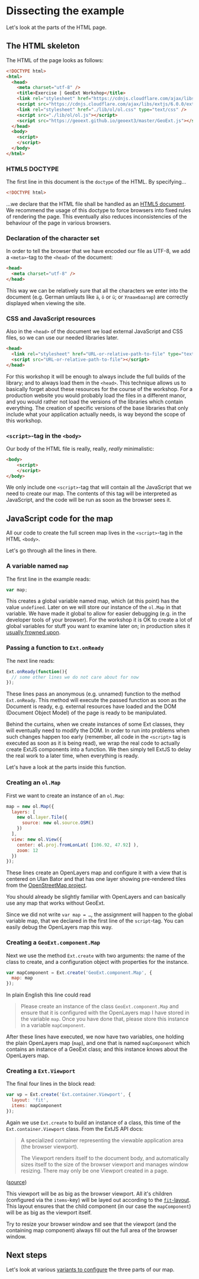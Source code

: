 # Dissecting the example

Let's look at the parts of the HTML page.

## The HTML skeleton

The HTML of the page looks as follows:

```html
<!DOCTYPE html>
<html>
  <head>
    <meta charset="utf-8" />
    <title>Exercise | GeoExt Workshop</title>
    <link rel="stylesheet" href="https://cdnjs.cloudflare.com/ajax/libs/extjs/6.0.0/classic/theme-triton/resources/theme-triton-all.css" type="text/css" />
    <script src="https://cdnjs.cloudflare.com/ajax/libs/extjs/6.0.0/ext-all.js"></script>
    <link rel="stylesheet" href="./lib/ol/ol.css" type="text/css" />
    <script src="./lib/ol/ol.js"></script>
    <script src="https://geoext.github.io/geoext3/master/GeoExt.js"></script>
  </head>
  <body>
    <script>
    </script>
  </body>
</html>
```

### HTML5 DOCTYPE

The first line in this document is the `doctype` of the HTML. By specifying…

```html
<!DOCTYPE html>
```

…we declare that the HTML file shall be handled as an [HTML5 document](https://developer.mozilla.org/en-US/docs/Web/Guide/HTML/HTML5). We recommend the usage of this doctype to force browsers into fixed rules of rendering the page. This eventually also reduces inconsistencies of the behaviour of the page in various browsers.

### Declaration of the character set

In order to tell the browser that we have encoded our file as UTF-8, we add a `<meta>`-tag to the `<head>` of the document:

```html
<head>
  <meta charset="utf-8" />
</head>
```

This way we can be relatively sure that all the characters we enter into the document (e.g. German umlauts like `ä`, `ö` or `ü`; or `Улаанбаатар`) are correctly displayed when viewing the site.

### CSS and JavaScript resources

Also in the `<head>` of the document we load external JavaScript and CSS files, so we can use our needed libraries later.

```html
<head>
  <link rel="stylesheet" href="URL-or-relative-path-to-file" type="text/css" />
  <script src="URL-or-relative-path-to-file"></script>
</head>
```

For this workshop it will be enough to always include the full builds of the library; and to always load them in the `<head>`. This technique allows us to basically forget about these resources for the course of the workshop. For a production website you would probably load the files in a different manor, and you would rather not load the versions of the libraries which contain everything. The creation of specific versions of the base libraries that only include what your application actually needs, is way beyond the scope of this workshop.

### `<script>`-tag in the `<body>`

Our body of the HTML file is really, really, *really* minimalistic:

```html
<body>
    <script>
    </script>
</body>
```

We only include one `<script>`-tag that will contain all the JavaScript that we need to create our map. The contents of this tag will be interpreted as JavaScript, and the code will be run as soon as the browser sees it.

## JavaScript code for the map

All our code to create the full screen map lives in the `<script>`-tag in the HTML `<body>`.

Let's go through all the lines in there.

### A variable named `map`

The first line in the example reads:

```js
var map;
```

This creates a global variable named map, which (at this point) has the value `undefined`. Later on we will store our instance of the `ol.Map` in that variable. We have made it global to allow for easier debugging (e.g. in the developer tools of your browser). For the workshop it is OK to create a lot of global variables for stuff you want to examine later on; in production sites it [usually frowned upon](http://programmers.stackexchange.com/a/277283).

### Passing a function to `Ext.onReady`

The next line reads:

```js
Ext.onReady(function(){
  // some other lines we do not care about for now
});
```

These lines pass an anonymous (e.g. unnamed) function to the method `Ext.onReady`. This method will execute the passed function as soon as the Document is ready, e.g. external resources have loaded and the DOM (Document Object Model) of the page is ready to be manipulated.

Behind the curtains, when we create instances of some Ext classes, they will eventually need to modify the DOM. In order to run into problems when such changes happen too early (remember, all code in the `<script>` tag is executed as soon as it is being read), we wrap the real code to actually create ExtJS components into a function. We then simply tell ExtJS to delay the real work to a later time, when everything is ready.

Let's have a look at the parts inside this function.

### Creating an `ol.Map`

First we want to create an instance of an `ol.Map`:

```js
map = new ol.Map({
  layers: [
    new ol.layer.Tile({
      source: new ol.source.OSM()
    })
  ],
  view: new ol.View({
    center: ol.proj.fromLonLat( [106.92, 47.92] ),
    zoom: 12
  })
});
```

These lines create an OpenLayers map and configure it with a view that is centered on Ulan Bator and that has one layer showing pre-rendered tiles from the [OpenStreetMap project](http://www.openstreetmap.org/).

You should already be slightly familiar with OpenLayers and can basically use any map that works without GeoExt.

Since we did not write `var map = …`, the assignment will happen to the global variable map, that we declared in the first line of the `script`-tag. You can easily debug the OpenLayers map this way.

### Creating a `GeoExt.component.Map`

Next we use the method `Ext.create` with two arguments: the name of the class to create, and a configuration object with properties for the instance.

```js
var mapComponent = Ext.create('GeoExt.component.Map', {
  map: map
});
```

In plain English this line could read

> Please create an instance of the class `GeoExt.component.Map` and ensure that it is configured with the OpenLayers map I have stored in the variable `map`. Once you have done that, please store this instance in a variable `mapComponent`.

After these lines have executed, we now have two variables, one holding the plain OpenLayers map (`map`), and one that is named `mapComponent` which contains an instance of a GeoExt class; and this instance knows about the OpenLayers map.

### Creating a `Ext.Viewport`

The final four lines in the block read:

```js
var vp = Ext.create('Ext.container.Viewport', {
  layout: 'fit',
  items: mapComponent
});
```

Again we use `Ext.create` to build an instance of a class, this time of the `Ext.container.Viewport` class. From the ExtJS API docs:

> A specialized container representing the viewable application area (the browser viewport).
>
> The Viewport renders itself to the document body, and automatically sizes itself to the size of the browser viewport and manages window resizing. There may only be one Viewport created in a page.

([source](http://docs.sencha.com/extjs/6.0/6.0.0-classic/#!/api/Ext.container.Viewport))

This viewport will be as big as the browser viewport. All it's children (configured via the `items`-key) will be layed out according to the [`fit`-layout](http://docs.sencha.com/extjs/6.0/6.0.0-classic/#!/api/Ext.layout.container.Fit). This layout ensures that the child component (in our case the `mapComponent`) will be as big as the viewport itself.

Try to resize your browser window and see that the viewport (and the containing map component) always fill out the full area of the browser window.

## Next steps

Let's look at various [variants to configure](configuration-variants.md) the three parts of our map.
